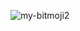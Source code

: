 
![my-bitmoji2](https://user-images.githubusercontent.com/56168558/125803178-33669db5-8a38-46ef-85bd-029872bd34a8.png)
